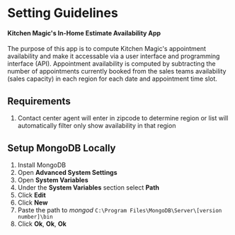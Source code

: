 # Setting Guidelines
#### Kitchen Magic's In-Home Estimate Availability App

The purpose of this app is to compute Kitchen Magic's appointment availability and make it accessable via a user interface and programming interface (API). Appointment availability is computed by subtracting the number of appointments currently booked from the sales teams availability (sales capacity) in each region for each date and appointment time slot.

## Requirements
1. Contact center agent will enter in zipcode to determine region or list will automatically filter only show availability in that region



## Setup MongoDB Locally
1. Install MongoDB
2. Open **Advanced System Settings**
3. Open **System Variables**
4. Under the **System Variables** section select **Path**
5. Click **Edit**
6. Click **New**
7. Paste the path to *mongod* `C:\Program Files\MongoDB\Server\[version number]\bin`
8. Click **Ok**, **Ok**, **Ok**